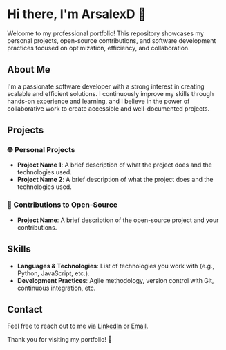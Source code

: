 # Hi there, I'm ArsalexD 👋

Welcome to my professional portfolio! This repository showcases my personal projects, open-source contributions, and software development practices focused on optimization, efficiency, and collaboration.

## About Me

I'm a passionate software developer with a strong interest in creating scalable and efficient solutions. I continuously improve my skills through hands-on experience and learning, and I believe in the power of collaborative work to create accessible and well-documented projects.

## Projects

### 🌐 Personal Projects
- **Project Name 1**: A brief description of what the project does and the technologies used.
- **Project Name 2**: A brief description of what the project does and the technologies used.

### 🔧 Contributions to Open-Source
- **Project Name**: A brief description of the open-source project and your contributions.

## Skills
- **Languages & Technologies**: List of technologies you work with (e.g., Python, JavaScript, etc.).
- **Development Practices**: Agile methodology, version control with Git, continuous integration, etc.

## Contact
Feel free to reach out to me via [LinkedIn](your-linkedin-profile) or [Email](your-email@example.com).

Thank you for visiting my portfolio! 🚀
